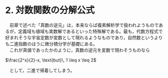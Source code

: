 # 2. 対数関数の分解公式

　前章で述べた「真数の逆元」は，本来ならば複素解析学で扱われようものであるが，定義域も値域も実数解であるといった特殊解である。最も，代数方程式で好まれそうな宇宙定数が変数として現れるようなものであり，自然数というよりも二進指数のほうに微分積分学が基礎にある。  
　これが真値であったかのように，真数の逆元を変数で現わそうものなら  

$\frac{2^x}{2}-x, \text{but}\, 1 \leq x \leq 2$  

　として，二進で帰着してしまう。  
